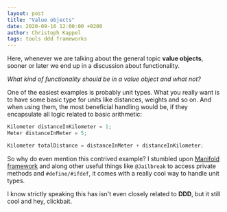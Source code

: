 ```yaml
---
layout: post
title: "Value objects"
date: 2020-09-16 12:00:00 +0200
author: Christoph Kappel
tags: tools ddd frameworks
---
```

Here, whenever we are talking about the general topic **value objects**, sooner
or later we end up in a discussion about functionality.

*What kind of functionality should be in a value object and what not?*

One of the easiest examples is probably unit types. What you really want
is to have some basic type for units like distances, weights and so on. And when
using them, the most beneficial handling would be, if they encapsulate all logic
related to basic arithmetic:

```java
Kilometer distanceInKilometer = 1;
Meter distanceInMeter = 5;

Kilometer totalDistance = distanceInMeter + distanceInKilometer;
```

So why do even mention this contrived example? I stumbled upon
[Manifold framework](https://manifold.systems/) and along other useful things
like `@Jailbreak` to access private methods and `#define/#ifdef`, it comes
with a really cool way to handle unit types.

I know strictly speaking this has isn't even closely related to **DDD**, but it
still cool and hey, clickbait.
